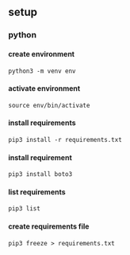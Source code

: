 ## setup

### python

#### create environment
```shell
python3 -m venv env
```

#### activate environment
```shell
source env/bin/activate
```

#### install requirements
```shell
pip3 install -r requirements.txt
```

#### install requirement
```shell
pip3 install boto3
```

#### list requirements
```shell
pip3 list
```

#### create requirements file
```shell
pip3 freeze > requirements.txt
```

